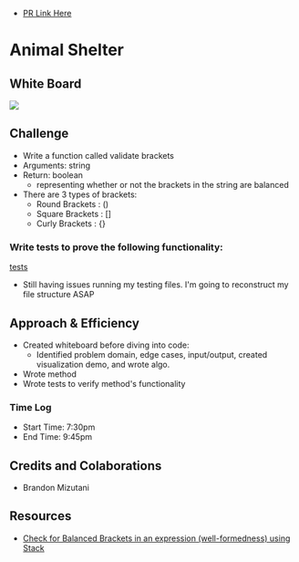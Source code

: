- [PR Link Here](https://github.com/ponceedi000/data-structures-and-algorithms/pull/26)

# Animal Shelter

## White Board
![](Code_Challenge_13.jpg)

## Challenge
- Write a function called validate brackets
- Arguments: string
- Return: boolean
  * representing whether or not the brackets in the string are balanced
- There are 3 types of brackets:
  * Round Brackets : ()
  * Square Brackets : []
  * Curly Brackets : {}


### Write tests to prove the following functionality:
[tests](stack_and_queues/tests/../../../../tests/test_stack_queue_brackets.py)
- Still having issues running my testing files. I'm going to reconstruct my file structure ASAP

## Approach & Efficiency
- Created whiteboard before diving into code:
  * Identified problem domain, edge cases, input/output, created visualization demo, and wrote algo.
- Wrote method
- Wrote tests to verify method's functionality

### Time Log

- Start Time: 7:30pm
- End Time: 9:45pm
## Credits and Colaborations
- Brandon Mizutani

## Resources
- [Check for Balanced Brackets in an expression (well-formedness) using Stack](https://www.geeksforgeeks.org/check-for-balanced-parentheses-in-an-expression/)




